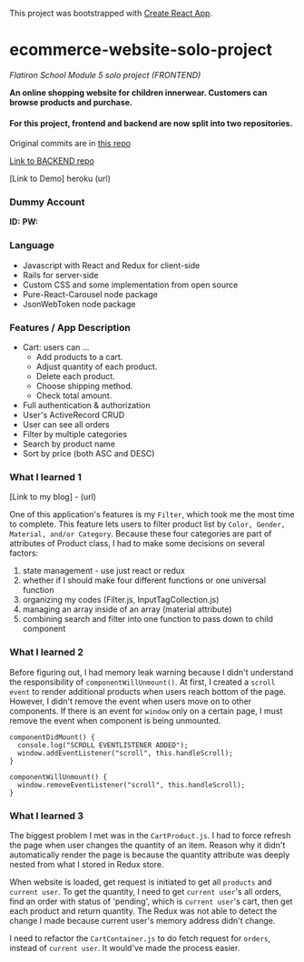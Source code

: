 This project was bootstrapped with [Create React App](https://github.com/facebook/create-react-app).

# ecommerce-website-solo-project

_Flatiron School Module 5 solo project (FRONTEND)_

**An online shopping website for children innerwear. Customers can browse products and purchase.**

#### For this project, frontend and backend are now split into two repositories.

Original commits are in [this repo](https://github.com/stomg7969/ecommerce-website-solo-project)

[Link to BACKEND repo](https://github.com/stomg7969/ecommerce-solo-project-backend)

[Link to Demo] heroku (url)

### Dummy Account

**ID:**
**PW:**

### Language

- Javascript with React and Redux for client-side
- Rails for server-side
- Custom CSS and some implementation from open source
- Pure-React-Carousel node package
- JsonWebToken node package

### Features / App Description

- Cart: users can ...
  - Add products to a cart.
  - Adjust quantity of each product.
  - Delete each product.
  - Choose shipping method.
  - Check total amount.
- Full authentication & authorization
- User's ActiveRecord CRUD
- User can see all orders
- Filter by multiple categories
- Search by product name
- Sort by price (both ASC and DESC)

### What I learned 1

[Link to my blog] - (url)

One of this application's features is my `Filter`, which took me the most time to complete. This feature lets users to filter product list by `Color, Gender, Material, and/or Category`. Because these four categories are part of attributes of Product class, I had to make some decisions on several factors:

1. state management - use just react or redux
2. whether if I should make four different functions or one universal function
3. organizing my codes (Filter.js, InputTagCollection.js)
4. managing an array inside of an array (material attribute)
5. combining search and filter into one function to pass down to child component

### What I learned 2

Before figuring out, I had memory leak warning because I didn't understand the responsibility of `componentWillUnmount()`.
At first, I created a `scroll event` to render additional products when users reach bottom of the page. However, I didn't remove the event when users move on to other components. If there is an event for `window` only on a certain page, I must remove the event when component is being unmounted.

```
componentDidMount() {
  console.log("SCROLL EVENTLISTENER ADDED");
  window.addEventListener("scroll", this.handleScroll);
}

componentWillUnmount() {
  window.removeEventListener("scroll", this.handleScroll);
}
```

### What I learned 3

The biggest problem I met was in the `CartProduct.js`. I had to force refresh the page when user changes the quantity of an item. Reason why it didn't automatically render the page is because the quantity attribute was deeply nested from what I stored in Redux store.

When website is loaded, get request is initiated to get all `products` and `current user`. To get the quantity, I need to get `current user`'s all orders, find an order with status of 'pending', which is `current user`'s cart, then get each product and return quantity. The Redux was not able to detect the change I made because current user's memory address didn't change.

I need to refactor the `CartContainer.js` to do fetch request for `orders`, instead of `current user`. It would've made the process easier.
